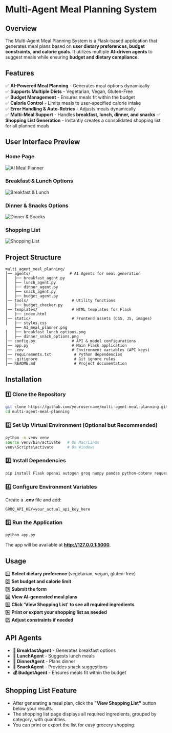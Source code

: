 # Multi-Agent Meal Planning System

## Overview
The Multi-Agent Meal Planning System is a Flask-based application that generates meal plans based on **user dietary preferences, budget constraints, and calorie goals**. It utilizes multiple **AI-driven agents** to suggest meals while ensuring **budget and dietary compliance**.

## Features
✅ **AI-Powered Meal Planning** - Generates meal options dynamically  
✅ **Supports Multiple Diets** - Vegetarian, Vegan, Gluten-Free  
✅ **Budget Management** - Ensures meals fit within the budget  
✅ **Calorie Control** - Limits meals to user-specified calorie intake  
✅ **Error Handling & Auto-Retries** - Adjusts meals dynamically  
✅ **Multi-Meal Support** - Handles **breakfast, lunch, dinner, and snacks** 
✅ **Shopping List Generation** - Instantly creates a consolidated shopping list for all planned meals

## User Interface Preview
### **Home Page**
![AI Meal Planner](static/AI_meal_planner.png)

### **Breakfast & Lunch Options**
![Breakfast & Lunch](static/breakfast_lunch_options.png)

### **Dinner & Snacks Options**
![Dinner & Snacks](static/dinner_snack_options.png)

### **Shopping List**
![Shopping List](static/shopping_list.png)

## Project Structure
```
multi_agent_meal_planning/
│── agents/                 # AI Agents for meal generation
│   ├── breakfast_agent.py
│   ├── lunch_agent.py
│   ├── dinner_agent.py
│   ├── snack_agent.py
│   ├── budget_agent.py
│── tools/                   # Utility functions
│   ├── budget_checker.py
│── templates/               # HTML templates for Flask
│   ├── index.html
│── static/                  # Frontend assets (CSS, JS, images)
│   ├── styles.css
    ├── AI_meal_planner.png
│   ├── breakfast_lunch_options.png
│   ├── dinner_snack_options.png
│── config.py                # API & model configurations
│── app.py                   # Main Flask application
│── .env                     # Environment variables (API keys)
│── requirements.txt          # Python dependencies
│── .gitignore                # Git ignore rules
│── README.md                 # Project documentation
```

## Installation
### 1️⃣ Clone the Repository
```sh
git clone https://github.com/yourusername/multi-agent-meal-planning.git
cd multi-agent-meal-planning
```

### 2️⃣ Set Up Virtual Environment (Optional but Recommended)
```sh
python -m venv venv
source venv/bin/activate   # On Mac/Linux
venv\Scripts\activate      # On Windows
```

### 3️⃣ Install Dependencies
```sh
pip install Flask openai autogen groq numpy pandas python-dotenv requests tqdm
```

### 4️⃣ Configure Environment Variables
Create a **.env** file and add:
```
GROQ_API_KEY=your_actual_api_key_here
```

### 5️⃣ Run the Application
```sh
python app.py
```
The app will be available at **http://127.0.0.1:5000**.

## Usage
1️⃣ **Select dietary preference** (vegetarian, vegan, gluten-free)  
2️⃣ **Set budget and calorie limit**  
3️⃣ **Submit the form**  
4️⃣ **View AI-generated meal plans**  
5️⃣ **Click 'View Shopping List' to see all required ingredients**  
6️⃣ **Print or export your shopping list as needed**  
7️⃣ **Adjust constraints if needed**  

## API Agents
- **🥞 BreakfastAgent** - Generates breakfast options
- **🍛 LunchAgent** - Suggests lunch meals
- **🍲 DinnerAgent** - Plans dinner
- **🍎 SnackAgent** - Provides snack suggestions
- **💰 BudgetAgent** - Ensures meals fit within the budget

## Shopping List Feature
- After generating a meal plan, click the **"View Shopping List"** button below your results.
- The shopping list page displays all required ingredients, grouped by category, with quantities.
- You can print or export the list for easy grocery shopping.